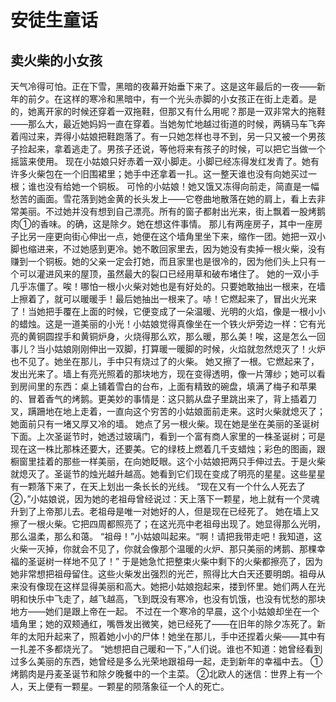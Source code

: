 # 安徒生童话







## 卖火柴的小女孩

天气冷得可怕。正在下雪，黑暗的夜幕开始垂下来了。这是这年最后的一夜——新年的前夕。在这样的寒冷和黑暗中，有一个光头赤脚的小女孩正在街上走着。是的，她离开家的时候还穿着一双拖鞋，但那又有什么用呢？那是一双非常大的拖鞋——那么大，最近她妈妈一直在穿着。当她匆忙地越过街道的时候，两辆马车飞奔着闯过来，弄得小姑娘把鞋跑落了。有一只她怎样也寻不到，另一只又被一个男孩子捡起来，拿着逃走了。男孩子还说，等他将来有孩子的时候，可以把它当做一个摇篮来使用。  现在小姑娘只好赤着一双小脚走。小脚已经冻得发红发青了。她有许多火柴包在一个旧围裙里；她手中还拿着一扎。这一整天谁也没有向她买过一根；谁也没有给她一个铜板。  可怜的小姑娘！她又饿又冻得向前走，简直是一幅愁苦的画面。雪花落到她金黄的长头发上——它卷曲地散落在她的肩上，看上去非常美丽。不过她并没有想到自己漂亮。所有的窗子都射出光来，街上飘着一股烤鹅肉①的香味。的确，这是除夕。她在想这件事情。  那儿有两座房子，其中一座房子比另一座更向街心伸出一点，她便在这个墙角里坐下来，缩作一团。她把一双小脚也缩进来，不过她感到更冷。她不敢回家里去，因为她没有卖掉一根火柴，没有赚到一个铜板。她的父亲一定会打她，而且家里也是很冷的，因为他们头上只有一个可以灌进风来的屋顶，虽然最大的裂口已经用草和破布堵住了。  她的一双小手几乎冻僵了。唉！哪怕一根小火柴对她也是有好处的。只要她敢抽出一根来，在墙上擦着了，就可以暖暖手！最后她抽出一根来了。哧！它燃起来了，冒出火光来了！当她把手覆在上面的时候，它便变成了一朵温暖、光明的火焰，像是一根小小的蜡烛。这是一道美丽的小光！小姑娘觉得真像坐在一个铁火炉旁边一样：它有光亮的黄铜圆捏手和黄铜炉身，火烧得那么欢，那么暖，那么美！唉，这是怎么一回事儿？当小姑娘刚刚伸出一双脚，打算暖一暖脚的时候，火焰就忽然熄灭了！火炉也不见了。她坐在那儿，手中只有烧过了的火柴。  她又擦了一根。它燃起来了，发出光来了。墙上有亮光照着的那块地方，现在变得透明，像一片薄纱；她可以看到房间里的东西：桌上铺着雪白的台布，上面有精致的碗盘，填满了梅子和苹果的、冒着香气的烤鹅。更美妙的事情是：这只鹅从盘子里跳出来了，背上插着刀叉，蹒跚地在地上走着，一直向这个穷苦的小姑娘面前走来。这时火柴就熄灭了；她面前只有一堵又厚又冷的墙。  她点了另一根火柴。现在她是坐在美丽的圣诞树下面。上次圣诞节时，她透过玻璃门，看到一个富有商人家里的一株圣诞树；可是现在这一株比那株还要大，还要美。它的绿枝上燃着几千支蜡烛；彩色的图画，跟橱窗里挂着的那些一样美丽，在向她眨眼。这个小姑娘把两只手伸过去。于是火柴就熄灭了。圣诞节的烛光越升越高。她看到它们现在变成了明亮的星星。这些星星有一颗落下来了，在天上划出一条长长的光线。    “现在又有一个什么人死去了②，”小姑娘说，因为她的老祖母曾经说过：天上落下一颗星，地上就有一个灵魂升到了上帝那儿去。老祖母是唯一对她好的人，但是现在已经死了。  她在墙上又擦了一根火柴。它把四周都照亮了；在这光亮中老祖母出现了。她显得那么光明，那么温柔，那么和蔼。  “祖母！”小姑娘叫起来。“啊！请把我带走吧！我知道，这火柴一灭掉，你就会不见了，你就会像那个温暖的火炉、那只美丽的烤鹅、那棵幸福的圣诞树一样地不见了！”  于是她急忙把整束火柴中剩下的火柴都擦亮了，因为她非常想把祖母留住。这些火柴发出强烈的光芒，照得比大白天还要明朗。祖母从来没有像现在这样显得美丽和高大。她把小姑娘抱起来，搂到怀里。她们两人在光明和快乐中飞走了，越飞越高，飞到既没有寒冷，也没有饥饿，也没有忧愁的那块地方——她们是跟上帝在一起。  不过在一个寒冷的早晨，这个小姑娘却坐在一个墙角里；她的双颊通红，嘴唇发出微笑，她已经死了——在旧年的除夕冻死了。新年的太阳升起来了，照着她小小的尸体！她坐在那儿，手中还捏着火柴——其中有一扎差不多都烧光了。  “她想把自己暖和一下，”人们说。谁也不知道：她曾经看到过多么美丽的东西，她曾经是多么光荣地跟祖母一起，走到新年的幸福中去。   ①烤鹅肉是丹麦圣诞节和除夕晚餐中的一个主菜。  ②北欧人的迷信：世界上有一个人，天上便有一颗星。一颗星的陨落象征一个人的死亡。